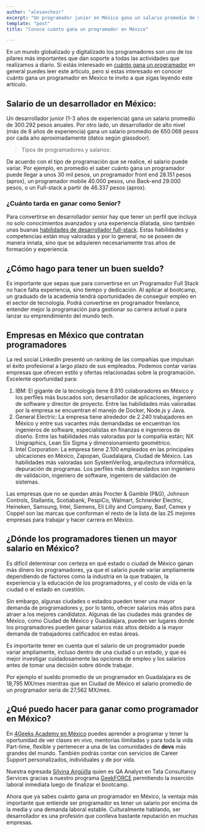 ```yaml
---
author: "alesanchezr"
excerpt: "Un programador junior en México gana un salario promedio de $300.292 anuales; y un desarrollador de alto nivel  gana un salario promedio de $650.068 por año"
template: "post" 
title: "Conoce cuánto gana un programador en México"

---
```


En un mundo globalizado y digitalizado los programadores son uno de los pilares más importantes que dan soporte a todas las actividades que realizamos a diario. Si estás interesado en [cuánto gana un programador](https://4geeksacademy.com/es/cuanto-gana-un-programador/cuanto-gana-un-programador) en general puedes leer este articulo, pero si estas interesado en conocer cuánto gana un programador en Mexico te invito a que sigas leyendo este artículo.

## Salario de un desarrollador en México: 

Un desarrollador junior (1-3 años de experiencia) gana un salario promedio de 300.292 pesos anuales. Por otro lado, un desarrollador de alto nivel (más de 8 años de experiencia) gana un salario promedio de 650.068 pesos por cada año aproximadamente (datos según glassdoor). 

> Tipos de programadores y salarios:

De acuerdo con el tipo de programación que se realice, el salario puede variar. Por ejemplo, en promedio el saber cuánto gana un programador puede llegar a unos 30 mil pesos, un programador front end 28.151 pesos (aprox), un programador mobile 40.000 pesos, uno Back-end 29.000 pesos, o un Full-stack a partir de 46.337 pesos (aprox).

### ¿Cuánto tarda en ganar como Senior?

Para convertirse en desarrollador senior hay que tener un perfil que incluya no solo conocimientos avanzados y una experiencia dilatada, sino también unas buanas [habilidades de desarrollador full-stack](https://4geeksacademy.com/es/full-stack/habilidades-desarrollador-full-stack). Estas habilidades y competencias están muy valoradas y por lo general, no se poseen de manera innata, sino que se adquieren necesariamente tras años de formación y experiencia.

## ¿Cómo hago para tener un buen sueldo? 

Es importante que sepas que para convertirse en un Programador Full Stack no hace falta experiencia, sino tiempo y dedicación. Al aplicar al bootcamp, un graduado de la academia tendrá oportunidades de conseguir empleo en el sector de tecnología. Podrá convertirse en programador freelance, entender mejor la programación para gestionar su carrera actual o para lanzar su emprendimiento del mundo tech.

## Empresas  en México que contratan programadores 

La red social LinkedIn presentó un ranking de las compañías que impulsan el éxito profesional a largo plazo de sus empleados. Podemos contar varias empresas que ofrecen estilo y ofertas relacionadas sobre la programación. Excelente oportunidad para: 

1.  IBM: El gigante de la tecnología tiene 8.910 colaboradores en México y los perfiles más buscados son; desarrollador de aplicaciones, ingeniero de software y director de proyecto. Entre las habilidades más valoradas por la empresa se encuentran el manejo de Docker, Node.js y Java.
2. General Electric: La empresa tiene alrededor de 2.240 trabajadores en México y entre sus vacantes más demandadas se encuentran los ingenieros de software, especialistas en finanzas e ingenieros de diseño. Entre las habilidades más valoradas por la compañía están; NX Unigraphics, Lean Six Sigma y dimensionamiento geométrico.
3. Intel Corporation: La empresa tiene 2.100 empleados en las principales ubicaciones en México, Zapopan, Guadalajara, Ciudad de México. Las habilidades más valoradas son SystemVerilog, arquitectura informática, depuración de programas. Los perfiles más demandados son ingeniero de validación, ingeniero de software, ingeniero de validación de sistemas. 

Las empresas que no se quedan atrás Procter & Gamble (P&G), Johnson Controls, Stallantis, Scotiabank, PespiCo, Walmart, Schneider Electric, Heineken, Samsung, Intel, Siemens, Eli Lilly and Company, Basf, Cemex y Coppel son las marcas que conforman el resto de la lista de las 25 mejores empresas para trabajar y hacer carrera en México.

## ¿Dónde los programadores tienen un mayor salario en México?

Es difícil determinar con certeza en qué estado o ciudad de México ganan más dinero los programadores, ya que el salario puede variar ampliamente dependiendo de factores como la industria en la que trabajen, la experiencia y la educación de los programadores, y el costo de vida en la ciudad o el estado en cuestión.

Sin embargo, algunas ciudades o estados pueden tener una mayor demanda de programadores y, por lo tanto, ofrecer salarios más altos para atraer a los mejores candidatos. Algunas de las ciudades más grandes de México, como Ciudad de México y Guadalajara, pueden ser lugares donde los programadores pueden ganar salarios más altos debido a la mayor demanda de trabajadores calificados en estas áreas.

Es importante tener en cuenta que el salario de un programador puede variar ampliamente, incluso dentro de una ciudad o un estado, y que es mejor investigar cuidadosamente las opciones de empleo y los salarios antes de tomar una decisión sobre dónde trabajar.

Por ejemplo el sueldo promedio de un programador en Guadalajara es de 18,795 MX/mes mientras que en Ciudad de México el salario promedio de un programador seria de 27,562 MX/mes.

## ¿Qué puedo hacer para ganar como programador en México?

En [4Geeks Academy en México](https://4geeksacademy.com/es/coding-campus/bootcamp-programacion-mexico)  puedes aprender a programar y tener la oportunidad de ver clases en vivo, mentorías ilimitadas y para toda la vida Part-time, flexible y pertenecer a una de las comunidades de **devs** más grandes del mundo. También podrás contar con servicios de Career Support personalizados, individuales y de por vida.

Nuestra egresada [Silvina Angüilla](https://www.linkedin.com/in/silvina-anguilla/) quien es QA Analyst en Tata Consultancy Services gracias a nuestro programa [GeekFORCE](https://4geeksacademy.com/us/geekforce-career-support) permitiendo la inserción laboral inmediata luego de finalizar el bootcamp. 

Ahora que ya sabes cuánto gana un programador en México, la ventaja más importante que  entiende ser programador es tener un salario por encima de la media y una demanda laboral estable. Culturalmente hablando, ser desarrollador es una profesión que conlleva bastante reputación en muchas empresas.     

